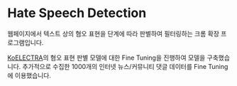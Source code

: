 # Hate Speech Detection

웹페이지에서 텍스트 상의 혐오 표현을 단계에 따라 판별하여 필터링하는 크롬 확장 프로그램입니다. 

[KoELECTRA](https://github.com/monologg/KoELECTRA)의 혐오 표현 판별 모델에 대한 Fine Tuning을 진행하여 모델을 구축했습니다. 추가적으로 수집한 1000개의 인터넷 뉴스/커뮤니티 댓글 데이터를 Fine Tuning에 이용했습니다.

## 